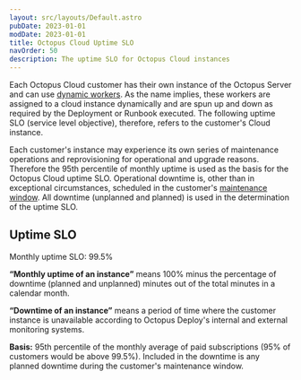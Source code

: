```yaml
---
layout: src/layouts/Default.astro
pubDate: 2023-01-01
modDate: 2023-01-01
title: Octopus Cloud Uptime SLO
navOrder: 50
description: The uptime SLO for Octopus Cloud instances
---
```


Each Octopus Cloud customer has their own instance of the Octopus Server and can use [dynamic workers](/docs/infrastructure/workers/dynamic-worker-pools). As the name implies, these workers are assigned to a cloud instance dynamically and are spun up and down as required by the Deployment or Runbook executed. The following uptime SLO (service level objective), therefore, refers to the customer's Cloud instance.

Each customer's instance may experience its own series of maintenance operations and reprovisioning for operational and upgrade reasons. Therefore the 95th percentile of monthly uptime is used as the basis for the Octopus Cloud uptime SLO. Operational downtime is, other than in exceptional circumstances, scheduled in the customer's [maintenance window](/docs/octopus-cloud/maintenance-window). All downtime (unplanned and planned) is used in the determination of the uptime SLO.

## Uptime SLO
Monthly uptime SLO: 99.5%

**“Monthly uptime of an instance”** means 100% minus the percentage of downtime (planned and unplanned) minutes out of the total minutes in a calendar month.

**“Downtime of an instance”** means a period of time where the customer instance is unavailable according to Octopus Deploy's internal and external monitoring systems.

**Basis:** 95th percentile of the monthly average of paid subscriptions (95% of customers would be above 99.5%). Included in the downtime is any planned downtime during the customer's maintenance window.
